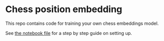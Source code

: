 # Chess position embedding

This repo contains code for training your own chess embeddings model.

See [the notebook file](https://github.com/broskicodes/chess-position-embeddings/blob/master/chess.ipynb) for a step by step guide on setting up.
